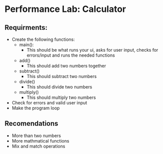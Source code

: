 # Performance Lab: Calculator

## Requirments:

* Create the following functions:
    * main():
        * This should be what runs your ui, asks for user input, checks for errors/input and runs the needed functions
    * add()
        * This should add two numbers together
    * subtract()
        * This should subtract two numbers
    * divide()
        * This should divide two numbers
    * multiply()
        * This should multiply two numbers
* Check for errors and valid user input
* Make the program loop

## Recomendations

* More than two numbers
* More mathmatical functions
* Mix and match operations